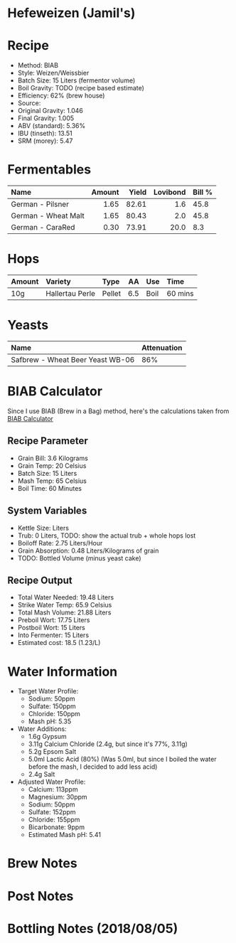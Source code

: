 Hefeweizen (Jamil's)
================

Recipe
======

-   Method: BIAB
-   Style: Weizen/Weissbier
-   Batch Size: 15 Liters (fermentor volume)
-   Boil Gravity: TODO (recipe based estimate)
-   Efficiency: 62% (brew house)
-   Source:
-   Original Gravity: 1.046
-   Final Gravity: 1.005
-   ABV (standard): 5.36%
-   IBU (tinseth): 13.51
-   SRM (morey): 5.47

Fermentables
============

| Name                |  Amount|  Yield|  Lovibond| Bill % |
|:--------------------|-------:|------:|---------:|:-------|
| German - Pilsner    |    1.65|  82.61|       1.6| 45.8   |
| German - Wheat Malt |    1.65|  80.43|       2.0| 45.8   |
| German - CaraRed    |    0.30|  73.91|      20.0| 8.3    |

Hops
====

| Amount | Variety         | Type   |   AA| Use  | Time    |
|:-------|:----------------|:-------|----:|:-----|:--------|
| 10g    | Hallertau Perle | Pellet |  6.5| Boil | 60 mins |

Yeasts
======

| Name                             | Attenuation |
|:---------------------------------|:------------|
| Safbrew - Wheat Beer Yeast WB-06 | 86%         |

BIAB Calculator
===============

Since I use BIAB (Brew in a Bag) method, here's the calculations taken from [BIAB Calculator](http://www.biabcalculator.com/)

Recipe Parameter
----------------

-   Grain Bill: 3.6 Kilograms
-   Grain Temp: 20 Celsius
-   Batch Size: 15 Liters
-   Mash Temp: 65 Celsius
-   Boil Time: 60 Minutes

System Variables
----------------

-   Kettle Size: Liters
-   Trub: 0 Liters, TODO: show the actual trub + whole hops lost
-   Boiloff Rate: 2.75 Liters/Hour
-   Grain Absorption: 0.48 Liters/Kilograms of grain
-   TODO: Bottled Volume (minus yeast cake)

Recipe Output
-------------

-   Total Water Needed: 19.48 Liters
-   Strike Water Temp: 65.9 Celsius
-   Total Mash Volume: 21.88 Liters
-   Preboil Wort: 17.75 Liters
-   Postboil Wort: 15 Liters
-   Into Fermenter: 15 Liters
-   Estimated cost: 18.5 (1.23/L)

Water Information
=================

-   Target Water Profile:
    -   Sodium: 50ppm
    -   Sulfate: 150ppm
    -   Chloride: 150ppm
    -   Mash pH: 5.35
-   Water Additions:
    -   1.6g Gypsum
    -   3.11g Calcium Chloride (2.4g, but since it's 77%, 3.11g)
    -   5.2g Epsom Salt
    -   5.0ml Lactic Acid (80%) (Was 5.0ml, but since I boiled the water before the mash, I decided to add less acid)
    -   2.4g Salt
-   Adjusted Water Profile:
    -   Calcium: 113ppm
    -   Magnesium: 30ppm
    -   Sodium: 50ppm
    -   Sulfate: 152ppm
    -   Chloride: 155ppm
    -   Bicarbonate: 9ppm
    -   Estimated Mash pH: 5.41

Brew Notes
==========

Post Notes
==========

Bottling Notes (2018/08/05)
===========================
